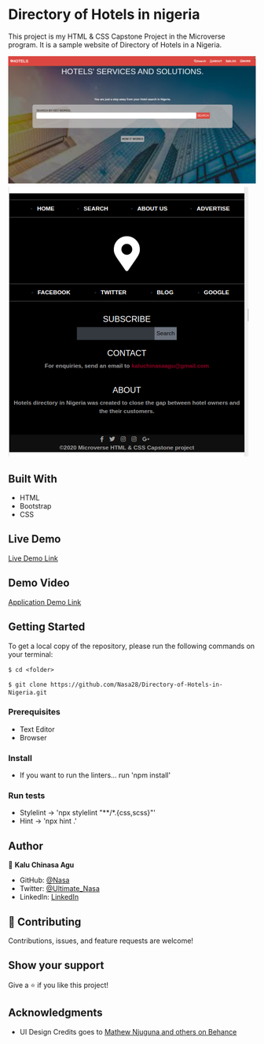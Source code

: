 # Directory of Hotels in nigeria

This project is my HTML & CSS Capstone Project in the Microverse program. It is a sample website of Directory of Hotels in a Nigeria.

![screenshot](assets/images/readme-a.png)
![screenshot](assets/images/readme-b.png)


## Built With

- HTML
- Bootstrap
- CSS


## Live Demo

[Live Demo Link](https://nasa28.github.io/Directory-of-Hotels-in-Nigeria/index.html)

## Demo Video

[Application Demo Link](https://www.loom.com/share/fcfd69ad4a124227a4fad8423e0fb198)

## Getting Started

To get a local copy of the repository, please run the following commands on your terminal:

```
$ cd <folder>
```

```
$ git clone https://github.com/Nasa28/Directory-of-Hotels-in-Nigeria.git

```
### Prerequisites

- Text Editor
- Browser

### Install

- If you want to run the linters... run 'npm install'


### Run tests

- Stylelint -> 'npx stylelint "**/*.{css,scss}"'
- Hint -> 'npx hint .'


## Author

👤 **Kalu Chinasa Agu**

- GitHub: [@Nasa](https://github.com/Nasa28)
- Twitter: [@Ultimate_Nasa](https://twitter.com/Ultimate_Nasa)
- LinkedIn: [LinkedIn](https://www.linkedin.com/in/kalu-chinasa-agu-a15080103/)

## 🤝 Contributing

Contributions, issues, and feature requests are welcome!


## Show your support

Give a ⭐️ if you like this project!

## Acknowledgments

- UI Design Credits goes to [ Mathew Njuguna and others on Behance](https://www.behance.net/gallery/25563385/PatashuleKE)
